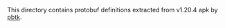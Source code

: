 This directory contains protobuf definitions extracted from v1.20.4 apk by [pbtk](https://github.com/marin-m/pbtk).
